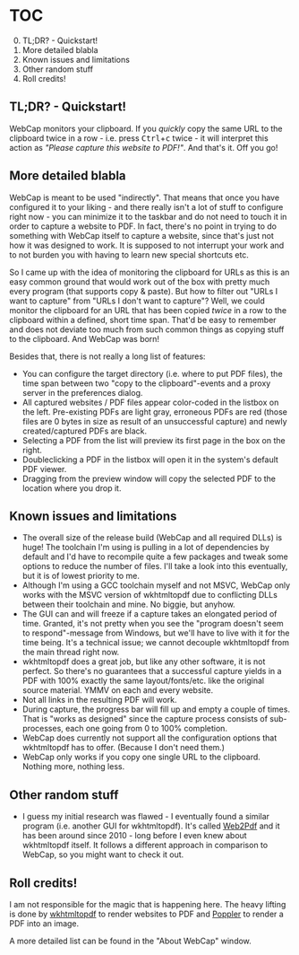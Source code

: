 # TOC
0. TL;DR? - Quickstart!
0. More detailed blabla
0. Known issues and limitations
0. Other random stuff
0. Roll credits!

## TL;DR? - Quickstart!
WebCap monitors your clipboard. If you _quickly_ copy the same URL to the clipboard twice in a row - i.e. press <kbd>Ctrl</kbd>+<kbd>c</kbd> twice - it will interpret this action as _"Please capture this website to PDF!"_. And that's it. Off you go!

## More detailed blabla
WebCap is meant to be used "indirectly". That means that once you have configured it to your liking - and there really isn't a lot of stuff to configure right now - you can minimize it to the taskbar and do not need to touch it in order to capture a website to PDF. In fact, there's no point in trying to do something with WebCap itself to capture a website, since that's just not how it was designed to work. It is supposed to not interrupt your work and to not burden you with having to learn new special shortcuts etc. 

So I came up with the idea of monitoring the clipboard for URLs as this is an easy common ground that would work out of the box with pretty much every program (that supports copy & paste). But how to filter out "URLs I want to capture" from "URLs I don't want to capture"? Well, we could monitor the clipboard for an URL that has been copied _twice_ in a row to the clipboard within a defined, short time span. That'd be easy to remember and does not deviate too much from such common things as copying stuff to the clipboard. And WebCap was born!

Besides that, there is not really a long list of features:

* You can configure the target directory (i.e. where to put PDF files), the time span between two "copy to the clipboard"-events and a proxy server in the preferences dialog.
* All captured websites / PDF files appear color-coded in the listbox on the left. Pre-existing PDFs are light gray, erroneous PDFs are red (those files are 0 bytes in size as result of an unsuccessful capture) and newly created/captured PDFs are black.
* Selecting a PDF from the list will preview its first page in the box on the right.
* Doubleclicking a PDF in the listbox will open it in the system's default PDF viewer.
* Dragging from the preview window will copy the selected PDF to the location where you drop it.

## Known issues and limitations
* The overall size of the release build (WebCap and all required DLLs) is huge! The toolchain I'm using is pulling in a lot of dependencies by default and I'd have to recompile quite a few packages and tweak some options to reduce the number of files. I'll take a look into this eventually, but it is of lowest priority to me.
* Although I'm using a GCC toolchain myself and not MSVC, WebCap only works with the MSVC version of wkhtmltopdf due to conflicting DLLs between their toolchain and mine. No biggie, but anyhow.
* The GUI can and will freeze if a capture takes an elongated period of time. Granted, it's not pretty when you see the "program doesn't seem to respond"-message from Windows, but we'll have to live with it for the time being. It's a technical issue; we cannot decouple wkhtmltopdf from the main thread right now.
* wkhtmltopdf does a great job, but like any other software, it is not perfect. So there's no guarantees that a successful capture yields in a PDF with 100% exactly the same layout/fonts/etc. like the original source material. YMMV on each and every website.
* Not all links in the resulting PDF will work. 
* During capture, the progress bar will fill up and empty a couple of times. That is "works as designed" since the capture process consists of sub-processes, each one going from 0 to 100% completion.
* WebCap does currently not support all the configuration options that wkhtmltopdf has to offer. (Because I don't need them.)
* WebCap only works if you copy one single URL to the clipboard. Nothing more, nothing less.

## Other random stuff
* I guess my initial research was flawed - I eventually found a similar program (i.e. another GUI for wkhtmltopdf). It's called [Web2Pdf](http://cuteapps.blogspot.de/2010/11/web2pdf-convert-webpages-to-pdf-ebooks.html) and it has been around since 2010 - long before I even knew about wkhtmltopdf itself. It follows a different approach in comparison to WebCap, so you might want to check it out.

## Roll credits!
I am not responsible for the magic that is happening here. The heavy lifting is done by [wkhtmltopdf](http://wkhtmltopdf.org/) to render websites to PDF and [Poppler](http://poppler.freedesktop.org/) to render a PDF into an image. 

A more detailed list can be found in the "About WebCap" window.
